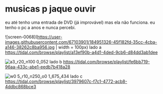 # musicas p jaque ouvir

eu até tenho uma entrada de DVD (já improvável) mas ela não funciona. eu tenho o pc a anos e nunca percebi.

![screen-0068](https://user-images.githubusercontent.com/67103901/184951326-45f182fd-35cc-4cba-a146-38262c8ba956.jpg | width = 100px)
lado a
https://tidal.com/browse/playlist/a13ef90b-a4d1-4ded-9cb6-d84dd3ab1dee

![a3_r20_n100 0_052](https://user-images.githubusercontent.com/67103901/184951359-5e3d1019-1853-4890-b774-d4b6f60800dc.jpg)
lado b
https://tidal.com/browse/playlist/fe6bb719-96aa-433c-abe1-eedb7b418a28

![w0 5_r10_n250_o0 1_675_434](https://user-images.githubusercontent.com/67103901/184952716-25a2e252-1d82-47a5-a5ee-2d8c882318d4.jpg)
lado c
https://tidal.com/browse/playlist/3979607c-f7c1-4772-acb8-4ddbc868bce3
